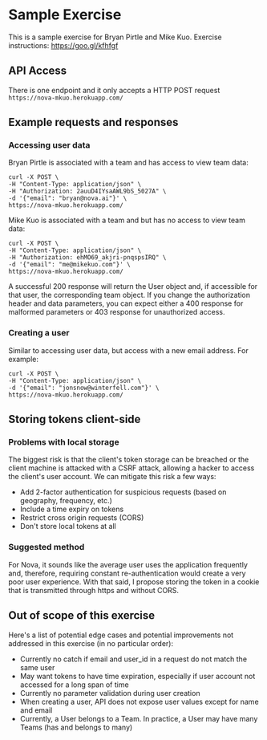 # Sample Exercise
This is a sample exercise for Bryan Pirtle and Mike Kuo.
Exercise instructions: https://goo.gl/kfhfgf

## API Access
There is one endpoint and it only accepts a HTTP POST request
`https://nova-mkuo.herokuapp.com/`

## Example requests and responses

### Accessing user data
Bryan Pirtle is associated with a team and has access to view team data:
```
curl -X POST \
-H "Content-Type: application/json" \
-H "Authorization: 2auuD4IYsaAWL9bS_5027A" \
-d '{"email": "bryan@nova.ai"}' \
https://nova-mkuo.herokuapp.com/
```

Mike Kuo is associated with a team and but has no access to view team data:
```
curl -X POST \
-H "Content-Type: application/json" \
-H "Authorization: ehMO69_akjri-pnqspsIRQ" \
-d '{"email": "me@mikekuo.com"}' \
https://nova-mkuo.herokuapp.com/
```

A successful 200 response will return the User object and, if accessible for that user, the corresponding team object. If you change the authorization header and data parameters, you can expect either a 400 response for malformed parameters or 403 response for unauthorized access.

### Creating a user
Similar to accessing user data, but access with a new email address. For example:
```
curl -X POST \
-H "Content-Type: application/json" \
-d '{"email": "jonsnow@winterfell.com"}' \
https://nova-mkuo.herokuapp.com/
```

## Storing tokens client-side
### Problems with local storage
The biggest risk is that the client's token storage can be breached or the client machine is attacked with a CSRF attack, allowing a hacker to access the client's user account. We can mitigate this risk a few ways:
- Add 2-factor authentication for suspicious requests (based on geography, frequency, etc.)
- Include a time expiry on tokens
- Restrict cross origin requests (CORS)
- Don't store local tokens at all

### Suggested method
For Nova, it sounds like the average user uses the application frequently and, therefore, requiring constant re-authentication would create a very poor user experience. With that said, I propose storing the token in a cookie that is transmitted through https and without CORS.

## Out of scope of this exercise
Here's a list of potential edge cases and potential improvements not addressed in this exercise (in no particular order):
- Currently no catch if email and user_id in a request do not match the same user
- May want tokens to have time expiration, especially if user account not accessed for a long span of time
- Currently no parameter validation during user creation
- When creating a user, API does not expose user values except for name and email
- Currently, a User belongs to a Team. In practice, a User may have many Teams (has and belongs to many)
